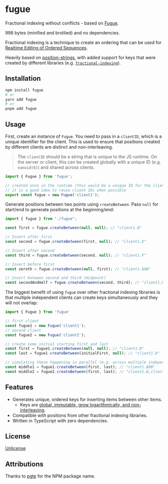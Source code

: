 # fugue

Fractional indexing without conflicts - based on [Fugue](https://arxiv.org/abs/2305.00583).

998 bytes (minified and brotlied) and no dependencies.

Fractional indexing is a technique to create an ordering that can be used for [Realtime Editing of Ordered Sequences](https://www.figma.com/blog/realtime-editing-of-ordered-sequences/).

Heavily based on [position-strings](https://github.com/mweidner037/position-strings), with added support for keys that were created by different libraries (e.g. [`fractional-indexing`](https://github.com/rocicorp/fractional-indexing)).

## Installation

```bash
npm install fugue
# or
yarn add fugue
# or
pnpm add fugue
```

## Usage

First, create an instance of `Fugue`. You need to pass in a `clientID`, which is a
unique identifier for the client. This is used to ensure that positions created by
different clients are distinct and non-interleaving.

> The `clientID` should be a string that is unique to the JS runtime. On the server or client,
> this can be created globally with a unique ID (e.g. `nanoid(6)`) and shared across clients.

```ts
import { Fugue } from 'fugue';

// created once in the runtime (this would be a unique ID for the client)
// it is a good idea to reuse client IDs when possible
export const fugue = new Fugue('client1');
```

Generate positions between two points using `createBetween`. Pass `null` for start/end to generate positions at the beginning/end:

```ts
import { fugue } from "./fugue";

const first = fugue.createBetween(null, null); // "client1.B"

// Insert after first
const second = fugue.createBetween(first, null); // "client1.D"

// Insert after second
const third = fugue.createBetween(second, null); // "client1.F"

// Insert before first
const zeroth = fugue.createBetween(null, first); // "client1.A0B"

// Insert between second and third (midpoint)
const secondAndHalf = fugue.createBetween(second, third); // "client1.D0B"
```

The biggest benefit of using `fugue` over other fractional indexing libraries is that multiple independent clients
can create keys simultaneously and they will not overlap:

```ts
import { Fugue } from 'fugue'

// first client
const fugue1 = new Fugue('client1');
// second client
const fugue2 = new Fugue('client2');

// create some initial starting first and last 
const first = fugue1.createBetween(null, null); // "client1.B"
const last = fugue1.createBetween(initialFirst, null); // "client1.D"

// simulating these happening in parallel (e.g. across multiple independent clients)
const middle1 = fugue1.createBetween(first, last); // "client1.B0B"
const middle2 = fugue2.createBetween(first, last); // "client1.B,client2.B"
```

## Features

- Generates unique, ordered keys for inserting items between other items.
  - Keys are [global, immutable, grow logarithmically, and non-interleaving](algorithm.md).
- Compatible with positions from other fractional indexing libraries.
- Written in TypeScript with zero dependencies.

## License

[Unlicense](LICENSE)

## Attributions

Thanks to [pgte](https://github.com/pgte) for the NPM package name.

